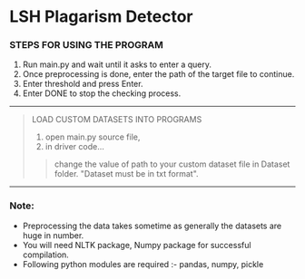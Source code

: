 # LSH Plagarism Detector

### STEPS FOR USING THE PROGRAM

1. Run main.py and wait until it asks to enter a query.
2. Once preprocessing is done, enter the path of the target file to continue.
3. Enter threshold and press Enter.
4. Enter DONE to stop the checking process.

---

>LOAD CUSTOM DATASETS INTO PROGRAMS
> 1. open main.py source file,
> 2. in driver code...
>> change the value of path to your custom dataset file in Dataset folder. "Dataset must be in txt format".

---

### Note:
 * Preprocessing the data takes sometime as generally the datasets are huge in number.
 * You will need NLTK package, Numpy package for successful compilation.
 * Following python modules are required :- pandas, numpy, pickle
